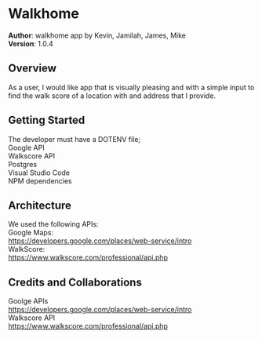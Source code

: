 # Walkhome
**Author**: walkhome app by Kevin, Jamilah, James, Mike<br/>
**Version**: 1.0.4<br/> 

## Overview
As a user, I would like app that is visually pleasing and with a simple input to find the walk score of a location  with and address that I provide.

## Getting Started
The developer must have a DOTENV file;<br/>
Google API<br/>
Walkscore API<br/>
Postgres<br/>
Visual Studio Code<br/>
NPM dependencies

## Architecture
We used the following APIs:<br/>
Google Maps:<br/>
https://developers.google.com/places/web-service/intro <br/>
WalkScore: <br/>
https://www.walkscore.com/professional/api.php <br/>

## Credits and Collaborations
Goolge APIs <br/>
https://developers.google.com/places/web-service/intro <br/>
Walkscore API <br/>
https://www.walkscore.com/professional/api.php <br/>
